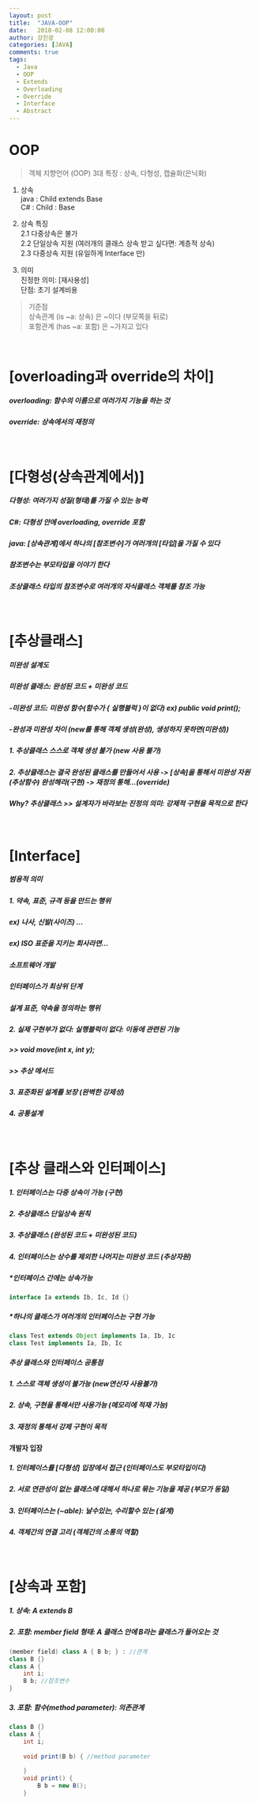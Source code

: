 ```yaml
---
layout: post
title:  "JAVA-OOP"
date:   2018-02-08 12:00:00
author: 강진광
categories: [JAVA]
comments: true
tags:
  - Java
  - OOP
  - Extends
  - Overloading
  - Override
  - Interface
  - Abstract
---
```

# OOP
> 객체 지향언어 (OOP) 3대 특징 : 상속, 다형성, 캡슐화(은닉화)

1. 상속<br>
java : Child extends Base<br>
C#   : Child : Base

2. 상속 특징<br>
2.1 다중상속은 불가<br>
2.2 단일상속 지원 (여러개의 클래스 상속 받고 싶다면: 계층적 상속)<br>
2.3 다중상속 지원 (유일하게 Interface 만)

3. 의미<br>
진정한 의미: [재사용성]<br>
단점: 초기 설계비용

> 기준점<br>
> 상속관계 (is ~a: 상속) 은 ~이다 (부모쪽을 뒤로)<br>
> 포함관계 (has ~a: 포함) 은 ~가지고 있다
 
<br>

# [overloading과 override의 차이]<br>
##### overloading: 함수의 이름으로 여러가지 기능을 하는 것<br>
##### override: 상속에서의 재정의<br>
<br>

# [다형성(상속관계에서)]
##### 다형성: 여러가지 성질(형태)를 가질 수 있는 능력
##### C#: 다형성 안에 overloading, override 포함
##### java: [상속관계]에서 하나의 [참조변수]가 여러개의 [타입]을 가질 수 있다
##### 참조변수는 부모타입을 이야기 한다
##### 조상클래스 타입의 참조변수로 여러개의 자식클래스 객체를 참조 가능
<br>

# [추상클래스]
##### 미완성 설계도
##### 미완성 클래스: 완성된 코드 + 미완성 코드
##### -미완성 코드: 미완성 함수(함수가 { 실행블럭 }이 없다) ex) public void print();
##### -완성과 미완성 차이 (new를 통해 객체 생성(완성), 생성하지 못하면(미완성))

##### 1. 추상클래스 스스로 객체 생성 불가 (new 사용 불가)
##### 2. 추상클래스는 결국 완성된 클래스를 만들어서 사용 -> [상속]을 통해서 미완성 자원(추상함수) 완성해라(구현) -> 재정의 통해...(override)

##### Why? 추상클래스 >> 설계자가 바라보는 진정의 의미: 강제적 구현을 목적으로 한다

<br>

# [Interface]
##### 범용적 의미
##### 1. 약속, 표준, 규격 등을 만드는 행위
##### ex) 나사, 신발(사이즈) ...
##### ex) ISO 표준을 지키는 회사라면...
##### 소프트웨어 개발
##### 인터페이스가 최상위 단계
##### 설계 표준, 약속을 정의하는 행위

##### 2. 실제 구현부가 없다: 실행블럭이 없다: 이동에 관련된 기능<br>
##### >> void move(int x, int y);<br>
##### >> 추상 메서드
##### 3. 표준화된 설계를 보장 (완벽한 강제성)
##### 4. 공통설계

<br>

# [추상 클래스와 인터페이스]
##### 1. 인터페이스는 다중 상속이 가능 (구현)
##### 2. 추상클래스 단일상속 원칙
##### 3. 추상클래스 (완성된 코드 + 미완성된 코드)
##### 4. 인터페이스는 상수를 제외한 나머지는 미완성 코드 (추상자원)

##### *인터페이스 간에는 상속가능
~~~java
interface Ia extends Ib, Ic, Id {}
~~~

##### *하나의 클래스가 여러개의 인터페이스는 구현 가능
~~~java
class Test extends Object implements Ia, Ib, Ic
class Test implements Ia, Ib, Ic
~~~

##### 추상 클래스와 인터페이스 공통점
##### 1. 스스로 객체 생성이 불가능 (new연산자 사용불가)
##### 2. 상속, 구현을 통해서만 사용가능 (메모리에 적재 가능)
##### 3. 재정의 통해서 강제 구현이 목적
####  개발자 입장 
##### 1. 인터페이스를 [다형성] 입장에서 접근 (인터페이스도 부모타입이다)
##### 2. 서로 연관성이 없는 클래스에 대해서 하나로 묶는 기능을 제공 (부모가 동일)
##### 3. 인터페이스는 (~able): 날수있는, 수리할수 있는 (설계)
##### 4. 객체간의 연결 고리 (객체간의 소통의 역할)

<br>

# [상속과 포함]
##### 1. 상속: A extends B
##### 2. 포함: member field 형태: A 클래스 안에 B라는 클래스가 들어오는 것 
~~~java
(member field) class A { B b; } : //관계
class B {}
class A {
	int i;
	B b; //참조변수
}
~~~
##### 3. 포함: 함수(method parameter): 의존관계
~~~java
class B {}
class A {
	int i;
	
	void print(B b) { //method parameter
	
	}
	void print() {
		B b = new B();
	}
~~~